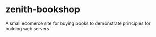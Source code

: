 # zenith-bookshop
A small ecomerce site for buying books to demonstrate principles for building web servers

